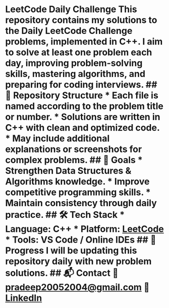# LeetCode Daily Challenge This repository contains my solutions to the **Daily LeetCode Challenge** problems, implemented in **C++**. I aim to solve at least one problem each day, improving problem-solving skills, mastering algorithms, and preparing for coding interviews. ## 📂 Repository Structure * Each file is named according to the problem title or number. * Solutions are written in **C++** with clean and optimized code. * May include additional explanations or screenshots for complex problems. ## 🎯 Goals * Strengthen **Data Structures & Algorithms** knowledge. * Improve **competitive programming** skills. * Maintain **consistency** through daily practice. ## 🛠️ Tech Stack * **Language:** C++ * **Platform:** [LeetCode](https://leetcode.com/u/pradeepxkumar/) * **Tools:** VS Code / Online IDEs ## 📅 Progress I will be updating this repository **daily** with new problem solutions. ## 📬 Contact 📧 [pradeep20052004@gmail.com](mailto:pradeep20052004@gmail.com) 🔗 [LinkedIn](https://www.linkedin.com/in/pradeepxkumar5/)
